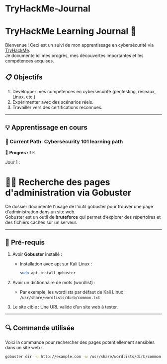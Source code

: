 # TryHackMe-Journal
# TryHackMe Learning Journal 🚀

Bienvenue ! Ceci est un suivi de mon apprentissage en cybersécurité via [TryHackMe](https://www.tryhackme.com).  
Je documente ici mes progrès, mes découvertes importantes et les compétences acquises.

## 📋 Objectifs
1. Développer mes compétences en cybersécurité (pentesting, réseaux, Linux, etc.)
2. Expérimenter avec des scénarios réels.
3. Travailler vers des certifications reconnues.

---

## 💡 Apprentissage en cours
### 🌱 **Current Path**: Cybersecurity 101 learning path
🤖 **Progrès :** 1%  

Jour 1 :

# 🕵️‍♂️ Recherche des pages d'administration via Gobuster

Ce dossier documente l'usage de l'outil gobuster pour trouver une page d'administration dans un site web.  
Gobuster est un outil de **bruteforce** qui permet d’explorer des répertoires et des fichiers cachés sur un serveur.

---

## 🔧 **Pré-requis**
1. Avoir **Gobuster** installé :
   - Installation avec apt sur Kali Linux :  
     ```bash
     sudo apt install gobuster
     ```
2. Avoir un dictionnaire de mots (wordlist) :  
   - Par exemple, les wordlists par défaut de Kali Linux :  
     `/usr/share/wordlists/dirb/common.txt`

3. Le site cible : Une URL valide d’un site web à tester.

---

## 🔍 **Commande utilisée**
Voici la commande pour rechercher des pages potentiellement sensibles dans un site web :

```bash
gobuster dir -u http://example.com -w /usr/share/wordlists/dirb/common.txt

